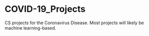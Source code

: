 # COVID-19_Projects
CS projects for the Coronavirus Disease. Most projects will likely be machine learning-based.
